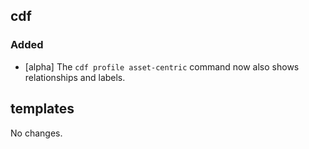 ## cdf 

### Added

- [alpha] The `cdf profile asset-centric` command now also shows
relationships and labels.

## templates

No changes.